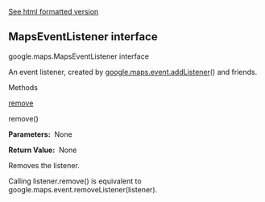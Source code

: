 [See html formatted version](https://huasofoundries.github.io/google-maps-documentation/MapsEventListener.html)


MapsEventListener interface
---------------------------

google.maps.MapsEventListener interface

An event listener, created by [google.maps.event.addListener](event.md)() and friends.

Methods

[remove](#MapsEventListener.remove)

remove()

**Parameters:**  None

**Return Value:**  None

Removes the listener.

Calling listener.remove() is equivalent to google.maps.event.removeListener(listener).